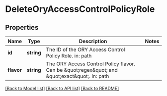 # DeleteOryAccessControlPolicyRole

## Properties
Name | Type | Description | Notes
------------ | ------------- | ------------- | -------------
**id** | **string** | The ID of the ORY Access Control Policy Role. in: path | 
**flavor** | **string** | The ORY Access Control Policy flavor. Can be \&quot;regex\&quot; and \&quot;exact\&quot;.  in: path | 

[[Back to Model list]](../README.md#documentation-for-models) [[Back to API list]](../README.md#documentation-for-api-endpoints) [[Back to README]](../README.md)


